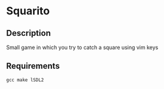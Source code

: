# Squarito

## Description

Small game in which you try to catch a square using vim keys

## Requirements

```
gcc make lSDL2
```
